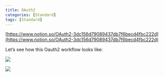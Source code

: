 ```yaml
---
title: OAuth2
categories: [Standard]
tags: [Standard]
---
```


[https://www.notion.so/OAuth2-3dc156d79089437db7f6becd4fbc222d](https://www.notion.so/OAuth2-3dc156d79089437db7f6becd4fbc222d)


Let’s see how this Oauth2 workflow looks like:


![](https://prod-files-secure.s3.us-west-2.amazonaws.com/9960fb2a-b75e-4bea-a8f9-b00925db1215/3bce41e0-99e8-4ebd-9701-e2bc9cbb79a2/Untitled.png?X-Amz-Algorithm=AWS4-HMAC-SHA256&X-Amz-Content-Sha256=UNSIGNED-PAYLOAD&X-Amz-Credential=ASIAZI2LB4664O76ETS4%2F20250918%2Fus-west-2%2Fs3%2Faws4_request&X-Amz-Date=20250918T202430Z&X-Amz-Expires=3600&X-Amz-Security-Token=IQoJb3JpZ2luX2VjEEoaCXVzLXdlc3QtMiJHMEUCID6Kg8hWAaLrR7TYxmttCGG4D17Z%2FvsIse5rQpiCW0BSAiEAqfXBF0XCVEIu7g9DodnuoBD0dnCIE9%2F3ssoUi5%2FvEfkqiAQIw%2F%2F%2F%2F%2F%2F%2F%2F%2F%2F%2FARAAGgw2Mzc0MjMxODM4MDUiDI0Ujr5Wf7jRJu%2BA1ircAxkegk0p%2FG0g5DZyPGc%2Ffu5K3TmKvQNbNjR%2FnQz99HMXKkGdMs%2FxlJCdeobntdbmSATrXveX8ajJfSp6WhjQlBYcx5h1bnUtMu4BepN%2B%2FXiihahx4C0NNBOhECRWRhLDnlktUi86Eyh2nPgKdZAdTwoHBhWbPcAf%2FO6ajSH8zINCVzfjkMz8Idff3eZUIjFNX6GPrI5KVObORfoCUuQNQoSrGE0nLvxq0uR6DOT0Ud3EPDGLdz8XVPLLtTpVdICFBsQtYBAOnk52ziXCXWTXYn5v5vLE3UrubAZUbvHAl0b9Sp1KNOhWckRGXiWMbnGn4U%2FpfLQQ0Eg5s0FXVrT7vEVri7822duRonTh%2F71FRNm2gAbTTQ%2Fc7v4f%2F11OLpqYmfvBB4GHtmVxMhJuOMoZ3Bmy1Owlb2Q%2BOwRIOTswUtddz2HrPqboL3qtLgEpGOl7WBawbMXAzL0%2Fgf7lWwaFcRCLC1q9bzDPqlDt0VCfuKBUa6B3A8ItFgEb3JyHc8EhC1DrrfT6VPqALnabOOOUMnRBXyx%2FrD1PV1nZztgoGskvlZMNoqS%2Beeigz%2Bxh%2Fc5s0UTrGqgKI9Wr%2FTqEGY1nXZsqeTvvhKyn4mVVkabkJ4EsNMnitpbUK2VRdgitMM2DscYGOqUBwqhQ11fyaDAdeuXVJjSrkWvB4%2Bq%2B6X%2BSI0Jc02bQKaQPn099zO8JdHL7llMVokybaxL%2BatNijpr8B3MO%2BHf%2FyvZIk7LMIxU4eNn0QwO9sEuiPNBB52Ppf58YQE%2BqC3ZLLxUJ0qxpQo2FOxSVnctDR1LXqMRjKSgf19Up8rBcvGKzwFkBTEK4s3fbY5F%2BMRhQ4hb5IGzVOGhu3jhS4NHgQi0Db%2FM9&X-Amz-Signature=d074a2320b1219216e0d710afb79d5448e07341c05624d9c22694613fe1f44b1&X-Amz-SignedHeaders=host&x-amz-checksum-mode=ENABLED&x-id=GetObject)


![](https://prod-files-secure.s3.us-west-2.amazonaws.com/9960fb2a-b75e-4bea-a8f9-b00925db1215/27d32b66-de43-41de-80f7-7edb81d1190f/Untitled.png?X-Amz-Algorithm=AWS4-HMAC-SHA256&X-Amz-Content-Sha256=UNSIGNED-PAYLOAD&X-Amz-Credential=ASIAZI2LB4664O76ETS4%2F20250918%2Fus-west-2%2Fs3%2Faws4_request&X-Amz-Date=20250918T202430Z&X-Amz-Expires=3600&X-Amz-Security-Token=IQoJb3JpZ2luX2VjEEoaCXVzLXdlc3QtMiJHMEUCID6Kg8hWAaLrR7TYxmttCGG4D17Z%2FvsIse5rQpiCW0BSAiEAqfXBF0XCVEIu7g9DodnuoBD0dnCIE9%2F3ssoUi5%2FvEfkqiAQIw%2F%2F%2F%2F%2F%2F%2F%2F%2F%2F%2FARAAGgw2Mzc0MjMxODM4MDUiDI0Ujr5Wf7jRJu%2BA1ircAxkegk0p%2FG0g5DZyPGc%2Ffu5K3TmKvQNbNjR%2FnQz99HMXKkGdMs%2FxlJCdeobntdbmSATrXveX8ajJfSp6WhjQlBYcx5h1bnUtMu4BepN%2B%2FXiihahx4C0NNBOhECRWRhLDnlktUi86Eyh2nPgKdZAdTwoHBhWbPcAf%2FO6ajSH8zINCVzfjkMz8Idff3eZUIjFNX6GPrI5KVObORfoCUuQNQoSrGE0nLvxq0uR6DOT0Ud3EPDGLdz8XVPLLtTpVdICFBsQtYBAOnk52ziXCXWTXYn5v5vLE3UrubAZUbvHAl0b9Sp1KNOhWckRGXiWMbnGn4U%2FpfLQQ0Eg5s0FXVrT7vEVri7822duRonTh%2F71FRNm2gAbTTQ%2Fc7v4f%2F11OLpqYmfvBB4GHtmVxMhJuOMoZ3Bmy1Owlb2Q%2BOwRIOTswUtddz2HrPqboL3qtLgEpGOl7WBawbMXAzL0%2Fgf7lWwaFcRCLC1q9bzDPqlDt0VCfuKBUa6B3A8ItFgEb3JyHc8EhC1DrrfT6VPqALnabOOOUMnRBXyx%2FrD1PV1nZztgoGskvlZMNoqS%2Beeigz%2Bxh%2Fc5s0UTrGqgKI9Wr%2FTqEGY1nXZsqeTvvhKyn4mVVkabkJ4EsNMnitpbUK2VRdgitMM2DscYGOqUBwqhQ11fyaDAdeuXVJjSrkWvB4%2Bq%2B6X%2BSI0Jc02bQKaQPn099zO8JdHL7llMVokybaxL%2BatNijpr8B3MO%2BHf%2FyvZIk7LMIxU4eNn0QwO9sEuiPNBB52Ppf58YQE%2BqC3ZLLxUJ0qxpQo2FOxSVnctDR1LXqMRjKSgf19Up8rBcvGKzwFkBTEK4s3fbY5F%2BMRhQ4hb5IGzVOGhu3jhS4NHgQi0Db%2FM9&X-Amz-Signature=abdaf09beef2059d7330ad28e2faeca2ec84cb6c575fbce3f1c6fd8a7c48aea5&X-Amz-SignedHeaders=host&x-amz-checksum-mode=ENABLED&x-id=GetObject)

